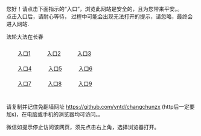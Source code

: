 您好！请点击下面指示的“入口”，浏览此网站是安全的，且为您带来平安。。 <br/>
点击入口后，请耐心等待， 过程中可能会出现无法打开的提示，请忽略，最终会进入网站. </br>

法轮大法在长春<br/>
<div style="padding:10px"><a style="margin:20px" target="_blank" href="https://d68uq9uog9o05.cloudfront.net/2Qpsp?xniphpnv" id="ccLink1" rel="nofollow">入口1</a> <a target="_blank" style="margin:20px" href="https://d1zudoz3w6u1xe.cloudfront.net/2Qpsp?sdrxb" id="ccLink2" rel="nofollow">入口2</a> <a style="margin:20px" target="_blank" href="https://d2y8c3vxk9culm.cloudfront.net/2Qpsp?ajmnmhyd" id="ccLink3" rel="nofollow">入口3</a></div>

<div style="padding:10px" ><a style="margin:20px" target="_blank" href="https://d68uq9uog9o05.cloudfront.net/2Qpsp?xniphpnv" id="ccLink4" rel="nofollow">入口4</a> <a style="margin:20px" href="https://d1zudoz3w6u1xe.cloudfront.net/2Qpsp?sdrxb" target="_blank" id="ccLink5" rel="nofollow">入口5</a> <a style="margin:20px" href="https://d2y8c3vxk9culm.cloudfront.net/2Qpsp?ajmnmhyd" target="_blank" id="ccLink6" rel="nofollow">入口6</a></div>

<div style="padding:10px"><a style="margin:20px" target="_blank" href="https://d68uq9uog9o05.cloudfront.net/2Qpsp?xniphpnv" id="ccLink7" rel="nofollow">入口7</a> <a style="margin:20px" href="https://d1zudoz3w6u1xe.cloudfront.net/2Qpsp?sdrxb" target="_blank" id="ccLink8" rel="nofollow">入口8</a> <a style="margin:20px" target="_blank" href="https://d2y8c3vxk9culm.cloudfront.net/2Qpsp?ajmnmhyd" id="ccLink9" rel="nofollow">入口9</a></div>

<br/>



请复制并记住免翻墙网址 https://github.com/yntd/changchunzx (http后一定要加s)，在电脑或手机的浏览器均可访问。。<br/>

微信如提示停止访问该网页，须先点击右上角，选择浏览器打开。
